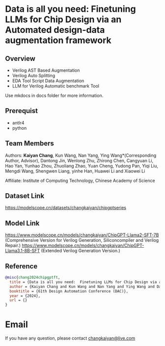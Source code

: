 # Data is all you need:  Finetuning LLMs for Chip Design via an Automated design-data augmentation framework

## Overview

- Verilog AST Based Augmentation
- Verilog Auto Splitting
- EDA Tool Script Data Augmentation
- LLM for Verilog Automatic benchmark Tool

Use mkdocs in docs folder for more information.

## Prerequist

- antlr4
- python


## Team Members

Authors: **Kaiyan Chang**, Kun Wang, Nan Yang, Ying Wang*(Corresponding Author, Advisor), Dantong Jin, Wenlong Zhu, Zhirong Chen, Cangyuan Li, Hao Yan, Yunhao Zhou, Zhuoliang Zhao, Yuan Cheng, Yudong Pan, Yiqi Liu, Mengdi Wang, Shengwen Liang, yinhe Han, Huawei Li and Xiaowei Li

Affiliate: Institute of Computing Technology, Chinese Academy of Science


## Dataset Link

https://modelscope.cn/datasets/changkaiyan/chipgptseries

## Model Link
https://www.modelscope.cn/models/changkaiyan/ChipGPT-Llama2-SFT-7B (Comprehensive Version for Verilog Generation, Siliconcompiler and Verilog Repair.)
https://www.modelscope.cn/models/changkaiyan/ChipGPT-Llama3.1-8B-SFT (Extended Verilog Generation Version.)

## Reference
```bibtex
@misc{chang2024chipgptft,
  title = {Data is all you need:  Finetuning LLMs for Chip Design via an Automated design-data augmentation framework},
  author = {Kaiyan Chang and Kun Wang and Nan Yang and Ying Wang and Dantong Jin and Wenlong Zhu and Zhirong Chen and Cangyuan Li and Hao Yan and Yunhao Zhou and Zhuoliang Zhao and Yuan Cheng and Yudong Pan and Yiqi Liu and Mengdi Wang and Shengwen Liang and yinhe han and Huawei Li and Xiaowei Li},
  booktitle = {61th Design Automation Conference (DAC)},
  year = {2024},
  url = {}
}
```

# Email

If you have any question, please contact changkaiyan@live.com
